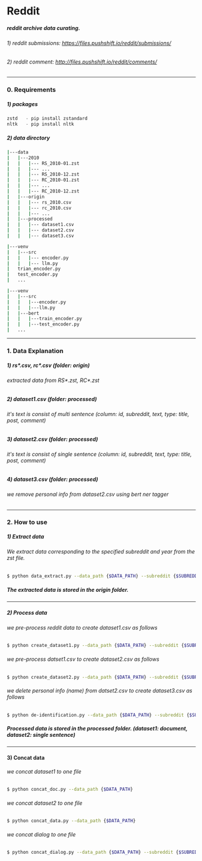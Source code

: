 # Reddit
##### reddit archive data curating.

###### 1) reddit submissions:  https://files.pushshift.io/reddit/submissions/
###### 2) reddit comment: http://files.pushshift.io/reddit/comments/

***
### 0. Requirements 
##### 1) packages 
```python
zstd   - pip install zstandard 
nltk   - pip install nltk
```

##### 2) data directory
```bash 
|---data 
|   |---2010
|   |   |--- RS_2010-01.zst 
|   |   |--- ... 
|   |   |--- RS_2010-12.zst 
|   |   |--- RC_2010-01.zst 
|   |   |--- ...
|   |   |--- RC_2010-12.zst
|   |---origin
|   |   |--- rs_2010.csv 
|   |   |--- rc_2010.csv 
|   |   |--- ...  
|   |---processed
|   |   |--- dataset1.csv 
|   |   |--- dataset2.csv 
|   |   |--- dataset3.csv
```

```bash 
|---venv 
|   |---src
|   |   |--- encoder.py
|   |   |--- llm.py
|   trian_encoder.py 
|   test_encoder.py
|   ...  
```

```bash 
|---venv 
|   |---src
|   |   |---encoder.py
|   |   |---llm.py
|   |---bert
|   |   |---train_encoder.py
|   |   |---test_encoder.py
|   ...  
```

***
### 1. Data Explanation  
##### 1) rs*.csv, rc*.csv (folder: origin) 
###### extracted data from RS*.zst, RC*.zst  

##### 2) dataset1.csv (folder: processed)
###### it's text is consist of multi sentence  (column: id, subreddit, text, type: title, post, comment) 

##### 3) dataset2.csv (folder: processed)
###### it's text is consist of single sentence  (column: id, subreddit, text, type: title, post, comment) 

##### 4) dataset3.csv (folder: processed)
###### we remove personal info from dataset2.csv using bert ner tagger 

***
### 2. How to use 
##### 1) Extract data 
###### We extract data corresponding to the specified subreddit and year from the zst file.   

```bash
$ python data_extract.py --data_path {$DATA_PATH} --subreddit {$SUBREDDIT_NAME} --year {$YEAR} 
```
##### The extracted data is stored in the origin folder.
***

##### 2) Process data 
###### we pre-process reddit data to create dataset1.csv as follows

```bash
$ python create_dataset1.py --data_path {$DATA_PATH} --subreddit {$SUBREDDIT_NAME} --year {$YEAR} 
```

###### we pre-process datset1.csv to create dataset2.csv as follows 

```bash
$ python create_dataset2.py --data_path {$DATA_PATH} --subreddit {$SUBREDDIT_NAME} --year {$YEAR} 
```

###### we delete personal info (name) from datset2.csv to create dataset3.csv as follows 

```bash
$ python de-identification.py --data_path {$DATA_PATH} --subreddit {$SUBREDDIT_NAME} --year {$YEAR}
```

##### Processed data is stored in the processed folder. (dataset1: document, dataset2: single sentence)

***
#### 3) Concat data 
###### we concat dataset1 to one file 
``` bash 
$ python concat_doc.py --data_path {$DATA_PATH}
``` 

###### we concat dataset2 to one file 
``` bash 
$ python concat_data.py --data_path {$DATA_PATH}
``` 

###### we concat dialog to one file 
``` bash 
$ python concat_dialog.py --data_path {$DATA_PATH} --subreddit {$SUBREDDIT_NAME} --dtype {$DIALOG_TYPE}
```
